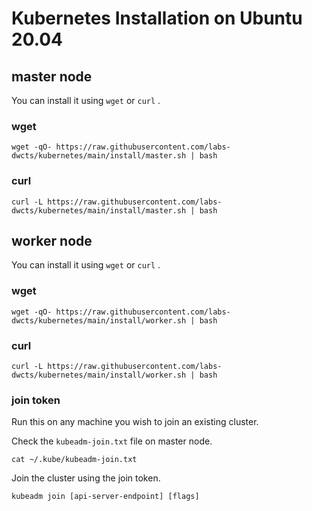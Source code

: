 # Kubernetes Installation on Ubuntu 20.04

## master node

You can install it using `wget` or `curl` .

### wget

```
wget -qO- https://raw.githubusercontent.com/labs-dwcts/kubernetes/main/install/master.sh | bash
```

### curl

```
curl -L https://raw.githubusercontent.com/labs-dwcts/kubernetes/main/install/master.sh | bash
```

## worker node

You can install it using `wget` or `curl` .

### wget

```
wget -qO- https://raw.githubusercontent.com/labs-dwcts/kubernetes/main/install/worker.sh | bash
```

### curl

```
curl -L https://raw.githubusercontent.com/labs-dwcts/kubernetes/main/install/worker.sh | bash
```

### join token

Run this on any machine you wish to join an existing cluster.

Check the `kubeadm-join.txt` file on master node.

```
cat ~/.kube/kubeadm-join.txt
```

Join the cluster using the join token.
```
kubeadm join [api-server-endpoint] [flags]
```